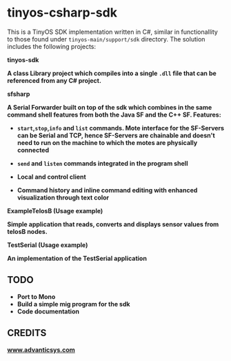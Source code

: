 tinyos-csharp-sdk
=================

This is a TinyOS SDK implementation written in C#, similar in functionallity to those found under `tinyos-main/support/sdk` directory. The solution includes the following projects:

<b>tinyos-sdk

A class Library project which compiles into a single `.dll` file that can be referenced from any C# project.

<b>sfsharp

A Serial Forwarder built on top of the sdk which combines in the same command shell features from both the Java SF and the C++ SF. Features:

*	`start`,`stop`,`info` and `list` commands. Mote interface for the SF-Servers can be Serial and TCP, hence SF-Servers are chainable and doesn't need to run on the machine to which the motes are physically connected

*	`send` and `listen` commands integrated in the program shell

*	Local and control client

*	Command history and inline command editing with enhanced visualization through text color

<b>ExampleTelosB </b>(Usage example)

Simple application that reads, converts and displays sensor values from telosB nodes.

<b>TestSerial</b> (Usage example)

An implementation of the TestSerial application

TODO
----
- Port to Mono
- Build a simple mig program for the sdk
- Code documentation

CREDITS
-------
www.advanticsys.com

